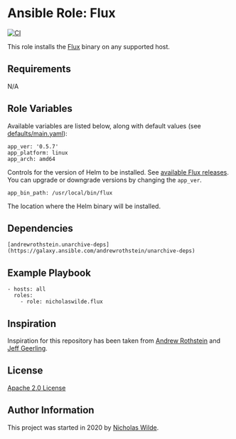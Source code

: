 # Ansible Role: Flux

[![CI](https://github.com/nicholaswilde/ansible-role-flux/workflows/CI/badge.svg?event=push)](https://github.com/nicholaswilde/ansible-role-flux/actions?query=workflow%3ACI)

This role installs the [Flux](https://helm.sh) binary on any supported host.

## Requirements

N/A

## Role Variables

Available variables are listed below, along with default values (see [defaults/main.yaml](./defaults/main.yaml)):

    app_ver: '0.5.7'
    app_platform: linux
    app_arch: amd64

Controls for the version of Helm to be installed. See [available Flux releases](https://github.com/fluxcd/flux2/releases/). You can upgrade or downgrade versions by changing the `app_ver`.

    app_bin_path: /usr/local/bin/flux

The location where the Helm binary will be installed.

## Dependencies

    [andrewrothstein.unarchive-deps](https://galaxy.ansible.com/andrewrothstein/unarchive-deps)

## Example Playbook

    - hosts: all
      roles:
        - role: nicholaswilde.flux

## Inspiration

Inspiration for this repository has been taken from [Andrew Rothstein](https://github.com/andrewrothstein) and [Jeff Geerling](https://github.com/geerlingguy/).

## License

[Apache 2.0 License](./LICENSE)

## Author Information

This project was started in 2020 by [Nicholas Wilde](https://github.com/nicholaswilde/).
